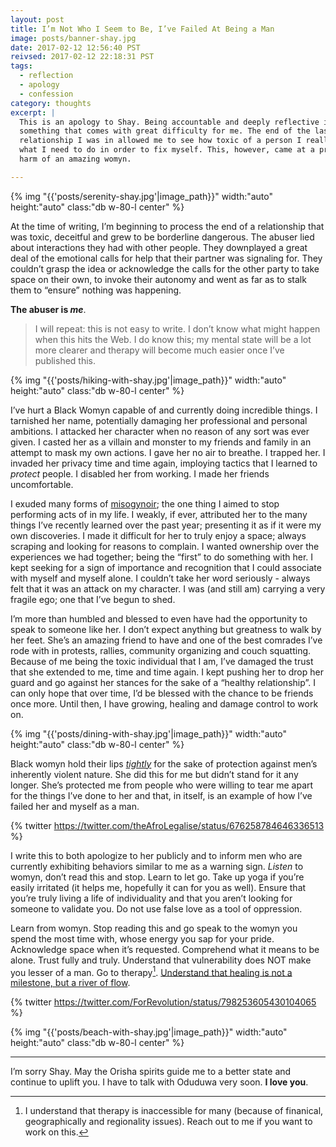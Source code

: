```yaml
---
layout: post
title: I’m Not Who I Seem to Be, I’ve Failed At Being a Man
image: posts/banner-shay.jpg
date: 2017-02-12 12:56:40 PST
reivsed: 2017-02-12 22:18:31 PST
tags:
  - reflection
  - apology
  - confession
category: thoughts
excerpt: |
  This is an apology to Shay. Being accountable and deeply reflective is
  something that comes with great difficulty for me. The end of the last
  relationship I was in allowed me to see how toxic of a person I really am and
  what I need to do in order to fix myself. This, however, came at a price; the
  harm of an amazing womyn.

---
```


{% img "{{'posts/serenity-shay.jpg'|image_path}}" width:"auto" height:"auto" class:"db w-80-l center" %}

At the time of writing, I’m beginning to process the end of a relationship that
was toxic, deceitful and grew to be borderline dangerous. The abuser lied about
interactions they had with other people. They downplayed a great deal of the
emotional calls for help that their partner was signaling for. They couldn’t
grasp the idea or acknowledge the calls for the other party to take space on
their own, to invoke their autonomy and went as far as to stalk them to “ensure”
nothing was happening.

**The abuser is _me_**.

> I will repeat: this is not easy to write. I don’t know what might happen when
> this hits the Web. I do know this; my mental state will be a lot more clearer
> and therapy will become much easier once I’ve published this.

{% img "{{'posts/hiking-with-shay.jpg'|image_path}}" width:"auto" height:"auto" class:"db w-80-l center" %}

I’ve hurt a Black Womyn capable of and currently doing incredible things.
I tarnished her name, potentially damaging her professional and personal
ambitions. I attacked her character when no reason of any sort was ever given.
I casted her as a villain and monster to my friends and family in an attempt to
mask my own actions. I gave her no air to breathe. I trapped her. I invaded her
privacy time and time again, imploying tactics that I learned to *protect*
people. I disabled her from working. I made her friends uncomfortable.

I exuded many forms of [misogynoir][1]; the one thing I aimed to stop performing
acts of in my life. I weakly, if ever, attributed her to the many things I’ve
recently learned over the past year; presenting it as if it were my own
discoveries. I made it difficult for her to truly enjoy a space; always scraping
and looking for reasons to complain. I wanted ownership over the experiences we
had together; being the “first” to do something with her. I kept seeking for
a sign of importance and recognition that I could associate with myself and
myself alone. I couldn’t take her word seriously - always felt that it was an
attack on my character. I was (and still am) carrying a very fragile ego; one
that I’ve begun to shed.

I’m more than humbled and blessed to even have had the opportunity to speak to
someone like her. I don’t expect anything but greatness to walk by her feet.
She’s an amazing friend to have and one of the best comrades I’ve rode with in
protests, rallies, community organizing and couch squatting. Because of me being
the toxic individual that I am, I’ve damaged the trust that she extended to me,
time and time again. I kept pushing her to drop her guard and go against her
stances for the sake of a “healthy relationship”. I can only hope that over
time, I’d be blessed with the chance to be friends once more. Until then, I have
growing, healing and damage control to work on.

{% img "{{'posts/dining-with-shay.jpg'|image_path}}" width:"auto" height:"auto" class:"db w-80-l center" %}

Black womyn hold their lips [*tightly*][2] for the sake of protection against
men’s inherently violent nature. She did this for me but didn’t stand for it any
longer. She’s protected me from people who were willing to tear me apart for the
things I’ve done to her and that, in itself, is an example of how I’ve failed
her and myself as a man.

{% twitter https://twitter.com/theAfroLegalise/status/676258784646336513 %}

I write this to both apologize to her publicly and to inform men who are
currently exhibiting behaviors similar to me as a warning sign. *Listen* to
womyn, don’t read this and stop. Learn to let go. Take up yoga if you’re easily
irritated (it helps me, hopefully it can for you as well). Ensure that you’re
truly living a life of individuality and that you aren’t looking for someone to
validate you. Do not use false love as a tool of oppression.

Learn from womyn. Stop reading this and go speak to the womyn you spend the most
time with, whose energy you sap for your pride. Acknowledge space when it’s
requested. Comprehend what it means to be alone. Trust fully and truly.
Understand that vulnerability does NOT make you lesser of a man. Go to
therapy[^1]. [Understand that healing is not a milestone, but a river of
flow][3].

{% twitter https://twitter.com/ForRevolution/status/798253605430104065 %}

{% img "{{'posts/beach-with-shay.jpg'|image_path}}" width:"auto" height:"auto" class:"db w-80-l center" %}

---

I’m sorry Shay. May the Orisha spirits guide me to a better state and continue
to uplift you. I have to talk with Oduduwa very soon. **I love you**.

[1]:http://www.gradientlair.com/post/84107309247/define-misogynoir-anti-black-misogyny-moya-bailey-coined
[2]: https://twitter.com/theAfroLegalise/status/676258784646336513
[3]: https://twitter.com/ForRevolution/status/798253605430104065
[^1]: I understand that therapy is inaccessible for many (because of finanical, geographically and regionality issues). Reach out to me if you want to work on this.
